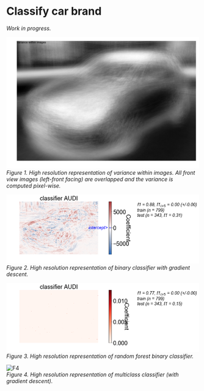 # Classify car brand

_Work in progress._

![F1](../assets/variance.png)  
_Figure 1. High resolution representation of variance within images. All front view images (left-front facing) are overlapped and the variance is computed pixel-wise._

![F2](../assets/binary_classifier_with_gradient_descent.png)  
_Figure 2. High resolution representation of binary classifier with gradient descent._

![F3](../assets/random_forest.png)  
_Figure 3. High resolution representation of random forest binary classifier._

![F4](../assets/gradient_descent_multiclass.png)  
_Figure 4. High resolution representation of multiclass classifier (with gradient descent)._
